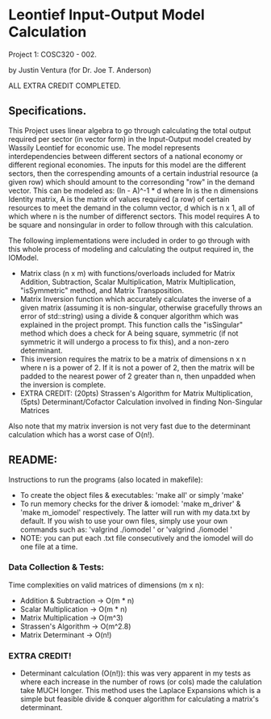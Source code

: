 # Leontief Input-Output Model Calculation

Project 1: COSC320 - 002.

by Justin Ventura (for Dr. Joe T. Anderson)

ALL EXTRA CREDIT COMPLETED.

## Specifications.

This Project uses linear algebra to go through calculating the total output required per sector (in vector form) in the Input-Output model created by Wassily Leontief for economic use.  The model represents interdependencies between different sectors of a national economy or different regional economies.  The inputs for this model are the different sectors, then the correspending amounts of a certain industrial resource (a given row) which should amount to the corresonding "row" in the demand vector.  This can be modeled as: (In - A)^-1 * d where In is the n dimensions Identity matrix, A is the matrix of values required (a row) of certain resources to meet the demand in the column vector, d which is n x 1, all of which where n is the number of differenct sectors.  This model requires A to be square and nonsingular in order to follow through with this calculation.


The following implementations were included in order to go through with this whole process of modeling and calculating the output required in, the IOModel.

- Matrix class (n x m) with functions/overloads included for Matrix Addition, Subtraction, Scalar Multiplication, Matrix Multiplication, "isSymmetric" method, and Matrix Transposition.
- Matrix Inversion function which accurately calculates the inverse of a given matrix (assuming it is non-singular, otherwise gracefully throws an error of std::string) using a divide & conquer algorithm which was explained in the project prompt. This function calls the "isSingular" method which does a check for A being square, symmetric (if not symmetric it will undergo a process to fix this), and a non-zero determinant.
- This inversion requires the matrix to be a matrix of dimensions n x n where n is a power of 2. If it is not a power of 2, then the matrix will be padded to the nearest power of 2 greater than n, then unpadded when the inversion is complete.
- EXTRA CREDIT: (20pts) Strassen's Algorithm for Matrix Multiplication, (5pts) Determinant/Cofactor Calculation involved in finding Non-Singular Matrices


Also note that my matrix inversion is not very fast due to the determinant calculation which has a worst case of O(n!).

## README:

Instructions to run the programs (also located in makefile):
- To create the object files & executables: 'make all' or simply 'make'
- To run memory checks for the driver & iomodel: 'make m_driver' & 'make m_iomodel' respectively.  The latter will run with my data.txt by default.  If you wish to use your own files, simply use your own commands such as: 'valgrind ./iomodel <filename>' or 'valgrind ./iomodel <file1> <file2> <file n>'
- NOTE: you can put each .txt file consecutively and the iomodel will do one file at a time.
  
### Data Collection & Tests:

Time complexities on valid matrices of dimensions (m x n):
- Addition & Subtraction -> O(m * n)
- Scalar Multiplication -> O(m * n)
- Matrix Multiplication -> O(m^3)
- Strassen's Algorithm -> O(m^2.8)
- Matrix Determinant -> O(n!)

### EXTRA CREDIT!

- Determinant calculation (O(n!)): this was very apparent in my tests as where each increase in the number of rows (or cols) made the calulation take MUCH longer.  This method uses the Laplace Expansions which is a simple but feasible divide & conquer algorithm for calculating a matrix's determinant.
